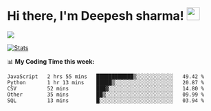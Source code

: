 # Hi there, I'm Deepesh sharma! <img src="https://raw.githubusercontent.com/MartinHeinz/MartinHeinz/master/wave.gif" width="30px">

![](https://camo.githubusercontent.com/992babdffd8c74a1502de375fbdf7e4d54773242/68747470733a2f2f6d656469612e67697068792e636f6d2f6d656469612f53576f536b4e36447854737a71494b4571762f67697068792e676966)

[![Stats](https://github-readme-stats.vercel.app/api?username=deepeshhsharma&show_icons=true&theme=radical)](https://github-readme-stats.vercel.app/api?username=deepeshhsharma&show_icons=true&theme=radical)&nbsp; &nbsp; &nbsp; &nbsp; &nbsp; &nbsp; &nbsp; &nbsp; &nbsp; &nbsp; 

📊 **My Coding Time this week:**
<!--START_SECTION:waka-->
```text
JavaScript   2 hrs 55 mins   ████████████▒░░░░░░░░░░░░   49.42 % 
Python       1 hr 13 mins    █████▒░░░░░░░░░░░░░░░░░░░   20.87 % 
CSV          52 mins         ███▓░░░░░░░░░░░░░░░░░░░░░   14.80 % 
Other        35 mins         ██▒░░░░░░░░░░░░░░░░░░░░░░   09.99 % 
SQL          13 mins         █░░░░░░░░░░░░░░░░░░░░░░░░   03.94 % 
```
<!--END_SECTION:waka-->
